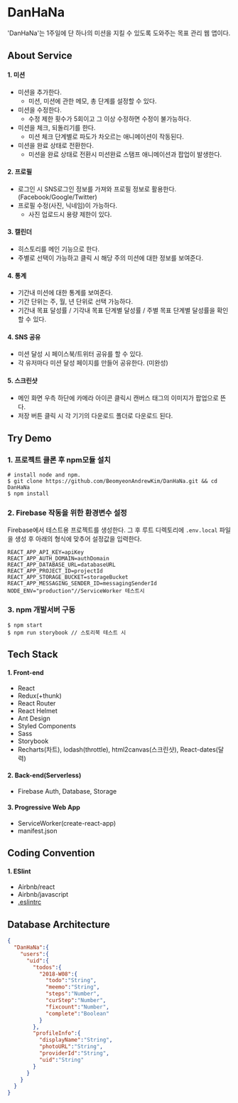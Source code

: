 # DanHaNa

 'DanHaNa'는 1주일에 단 하나의 미션을 지킬 수 있도록 도와주는 목표 관리 웹 앱이다. 

## About Service

#### 1. 미션

- 미션을 추가한다. 
  - 미션, 미션에 관한 메모, 총 단계를 설정할 수 있다.
- 미션을 수정한다.
  -  수정 제한 횟수가 5회이고 그 이상 수정하면 수정이 불가능하다.
- 미션을 체크, 되돌리기를 한다.
  - 미션 체크 단계별로 파도가 차오르는 애니메이션이 작동된다.
- 미션을 완료 상태로 전환한다.
  - 미션을 완료 상태로 전환시 미션완료 스탬프 애니메이션과 팝업이 발생한다.

#### 2. 프로필

- 로그인 시 SNS로그인 정보를 가져와 프로필 정보로 활용한다.(Facebook/Google/Twitter)
- 프로필 수정(사진, 닉네임)이 가능하다.
  - 사진 업로드시 용량 제한이 있다.

#### 3. 캘린더

- 히스토리를 메인 기능으로 한다.
- 주별로 선택이 가능하고 클릭 시 해당 주의 미션에 대한 정보를 보여준다.

#### 4. 통계

- 기간내 미션에 대한 통계를 보여준다.
- 기간 단위는 주, 월, 년 단위로 선택 가능하다.
- 기간내 목표 달성률 / 기각내 목표 단계별 달성률 / 주별 목표 단계별 달성률을 확인할 수 있다.

#### 4. SNS 공유

- 미션 달성 시 페이스북/트위터 공유를 할 수 있다.
- 각 유저마다 미션 달성 페이지를 만들어 공유한다. (미완성)

#### 5. 스크린샷 

- 메인 화면 우측 하단에 카메라 아이콘 클릭시 캔버스 태그의 이미지가 팝업으로 뜬다.
- 저장 버튼 클릭 시 각 기기의 다운로드 폴더로 다운로드 된다.

## Try Demo

### 1. 프로젝트 클론 후 npm모듈 설치

```shell
# install node and npm.
$ git clone https://github.com/BeomyeonAndrewKim/DanHaNa.git && cd DanHaNa
$ npm install
```

### 2. Firebase 작동을 위한 환경변수 설정

Firebase에서 테스트용 프로젝트를 생성한다. 그 후 루트 디렉토리에 ```.env.local``` 파일을 생성 후 아래의 형식에 맞추어 설정값을 입력한다.

```
REACT_APP_API_KEY=apiKey
REACT_APP_AUTH_DOMAIN=authDomain
REACT_APP_DATABASE_URL=databaseURL
REACT_APP_PROJECT_ID=projectId
REACT_APP_STORAGE_BUCKET=storageBucket
REACT_APP_MESSAGING_SENDER_ID=messagingSenderId
NODE_ENV="production"//ServiceWorker 테스트시 
```

### 3. npm 개발서버 구동

```shell
$ npm start
$ npm run storybook // 스토리북 테스트 시 
```

## Tech Stack

#### 1. Front-end

- React
- Redux(+thunk)
- React Router
- React Helmet
- Ant Design
- Styled Components
- Sass
- Storybook
- Recharts(차트), lodash(throttle), html2canvas(스크린샷), React-dates(달력)


#### 2. Back-end(Serverless)

- Firebase Auth, Database, Storage

#### 3. Progressive Web App

- ServiceWorker(create-react-app)
- manifest.json

## Coding Convention

#### 1. ESlint

- Airbnb/react
- Airbnb/javascript
- [.eslintrc](https://github.com/BeomyeonAndrewKim/DanHaNa/blob/master/.eslintrc)

## Database Architecture

```json
{
  "DanHaNa":{
    "users":{
      "uid":{
        "todos":{
          "2018-W08":{
            "todo":"String",
            "meemo":"String",
            "steps":"Number",
            "curStep":"Number",
            "fixcount":"Number",
            "complete":"Boolean"           
          }
        }, 
        "profileInfo":{
          "displayName":"String",
          "photoURL":"String",
          "providerId":"String",
          "uid":"String"
        }
      }
    }
  }
}
```